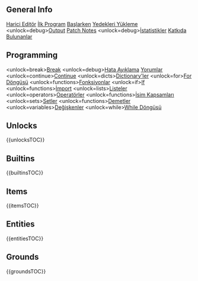 ## General Info
[Harici Editör](docs/external_editor.md)      [İlk Program](docs/first_program.md)      [Başlarken](docs/getting_started.md)      [Yedekleri Yükleme](docs/backup.md)      <unlock=debug>[Output](docs/output.md)      </unlock>[Patch Notes](docs/patchnotes.md)      <unlock=debug>[İstatistikler](docs/stats.md)      </unlock>      [Katkıda Bulunanlar](docs/credits.md)

## Programming
<unlock=break>[Break](docs/scripting/break.md)      </unlock><unlock=debug>[Hata Ayıklama](docs/scripting/debug.md)      </unlock>[Yorumlar](docs/scripting/comments.md)      <unlock=continue>[Continue](docs/scripting/continue.md)      </unlock><unlock=dicts>[Dictionary'ler](docs/scripting/dicts.md)      </unlock><unlock=for>[For Döngüsü](docs/scripting/for.md)      </unlock><unlock=functions>[Fonksiyonlar](docs/scripting/functions.md)      </unlock><unlock=if>[If](docs/scripting/if.md)      </unlock><unlock=functions>[İmport](docs/scripting/import.md)      </unlock><unlock=lists>[Listeler](docs/scripting/lists.md)      </unlock><unlock=operators>[Operatörler](docs/scripting/operators.md)      </unlock><unlock=functions>[İsim Kapsamları](docs/scripting/scopes.md)      </unlock><unlock=sets>[Setler](docs/scripting/sets.md)      </unlock><unlock=functions>[Demetler](docs/scripting/tuples.md)      </unlock><unlock=variables>[Değişkenler](docs/scripting/variables.md)      </unlock><unlock=while>[While Döngüsü](docs/scripting/while.md)      </unlock>

## Unlocks
{{unlocksTOC}}

## Builtins
{{builtinsTOC}}

## Items
{{itemsTOC}}

## Entities
{{entitiesTOC}}

## Grounds
{{groundsTOC}}